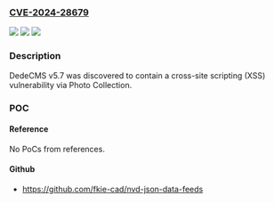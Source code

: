 ### [CVE-2024-28679](https://cve.mitre.org/cgi-bin/cvename.cgi?name=CVE-2024-28679)
![](https://img.shields.io/static/v1?label=Product&message=n%2Fa&color=blue)
![](https://img.shields.io/static/v1?label=Version&message=n%2Fa&color=blue)
![](https://img.shields.io/static/v1?label=Vulnerability&message=n%2Fa&color=brighgreen)

### Description

DedeCMS v5.7 was discovered to contain a cross-site scripting (XSS) vulnerability via Photo Collection.

### POC

#### Reference
No PoCs from references.

#### Github
- https://github.com/fkie-cad/nvd-json-data-feeds

